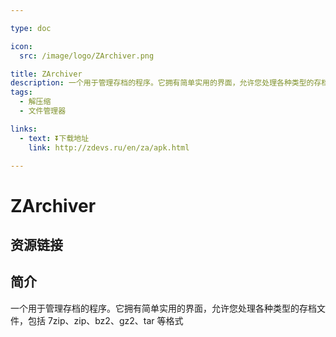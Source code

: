 ```yaml
---

type: doc

icon:
  src: /image/logo/ZArchiver.png

title: ZArchiver
description: 一个用于管理存档的程序。它拥有简单实用的界面，允许您处理各种类型的存档文件，包括 7zip、zip、bz2、gz2、tar 等格式
tags:
  - 解压缩
  - 文件管理器

links:
  - text: ⏬下载地址
    link: http://zdevs.ru/en/za/apk.html

---
```


<ShowLogo />

# ZArchiver

<ShowTags />

<ShowBreadcrumb />

## 资源链接

<ShowLinks />

## 简介

一个用于管理存档的程序。它拥有简单实用的界面，允许您处理各种类型的存档文件，包括 7zip、zip、bz2、gz2、tar 等格式
